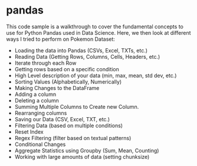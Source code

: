 # pandas

This code sample is a walkthrough to cover the fundamental concepts to use for Python Pandas used in Data Science.
Here, we then look at different ways I tried to perform on Pokemon Dataset: 
* Loading the data into Pandas (CSVs, Excel, TXTs, etc.)
* Reading Data (Getting Rows, Columns, Cells, Headers, etc.)
* Iterate through each Row
* Getting rows based on a specific condition
* High Level description of your data (min, max, mean, std dev, etc.)
* Sorting Values (Alphabetically, Numerically)
* Making Changes to the DataFrame
* Adding a column
* Deleting a column
* Summing Multiple Columns to Create new Column.
* Rearranging columns
* Saving our Data (CSV, Excel, TXT, etc.)
* Filtering Data (based on multiple conditions)
* Reset Index
* Regex Filtering (filter based on textual patterns)
* Conditional Changes
* Aggregate Statistics using Groupby (Sum, Mean, Counting)
* Working with large amounts of data (setting chunksize)
